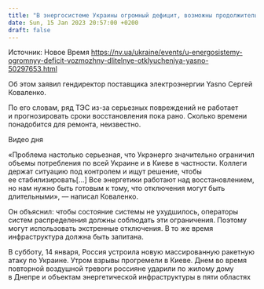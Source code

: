 ```yaml
---
title: "В энергосистеме Украины огромный дефицит, возможны продолжительные отключения — Yasno"
date: Sun, 15 Jan 2023 20:57:00 +0200
draft: false
---
```

Источник: Новое Время https://nv.ua/ukraine/events/u-energosistemy-ogromnyy-deficit-vozmozhny-dlitelnye-otklyucheniya-yasno-50297653.html


Об этом заявил гендиректор поставщика электроэнергии Yasno Сергей Коваленко.

По его словам, ряд ТЭС из-за серьезных повреждений не работает и прогнозировать сроки восстановления пока рано. Сколько времени понадобится для ремонта, неизвестно.

 Видео дня   

«Проблема настолько серьезная, что Укрэнерго значительно ограничил объемы потребления по всей Украине и в Киеве в частности. Коллеги держат ситуацию под контролем и ищут решение, чтобы ее стабилизировать[…] Все энергетики работают над восстановлением, но нам нужно быть готовым к тому, что отключения могут быть длительными», — написал Коваленко.

Он объяснил: чтобы состояние системы не ухудшилось, операторы систем распределения должны соблюдать эти ограничения. Поэтому могут использовать экстренные отключения. В то же время инфраструктура должна быть запитана.

В субботу, 14 января, Россия устроила новую массированную ракетную атаку по Украине. Утром взрывы прогремели в Киеве. Днем во время повторной воздушной тревоги россияне ударили по жилому дому в Днепре и объектам энергетической инфраструктуры в пяти областях
